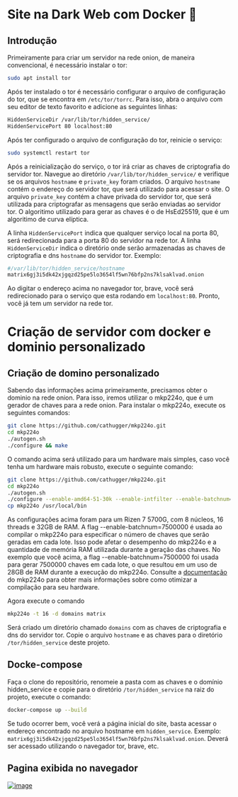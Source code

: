 # Site na Dark Web com Docker 🐳

## Introdução

Primeiramente para criar um servidor na rede onion, de maneira convencional, é necessário instalar o tor:

```bash
sudo apt install tor
```

Após ter instalado o tor é necessário configurar o arquivo de configuração do tor, que se encontra em `/etc/tor/torrc`. Para isso, abra o arquivo com seu editor de texto favorito e adicione as seguintes linhas:

```bash
HiddenServiceDir /var/lib/tor/hidden_service/
HiddenServicePort 80 localhost:80
```

Após ter configurado o arquivo de configuração do tor, reinicie o serviço:

```bash
sudo systemctl restart tor
```

Após a reinicialização do serviço, o tor irá criar as chaves de criptografia do servidor tor. Navegue ao diretório `/var/lib/tor/hidden_service/` e verifique se os arquivos `hostname` e `private_key` foram criados. O arquivo `hostname` contém o endereço do servidor tor, que será utilizado para acessar o site. O arquivo `private_key` contém a chave privada do servidor tor, que será utilizada para criptografar as mensagens que serão enviadas ao servidor tor. O algoritimo utilizado para gerar as chaves é o de HsEd25519, que é um algoritimo de curva elíptica.

A linha `HiddenServicePort` indica que qualquer serviço local na porta 80, será redirecionada para a porta 80 do servidor na rede tor. A linha `HiddenServiceDir` indica o diretório onde serão armazenadas as chaves de criptografia e dns `hostname` do servidor tor. Exemplo:

```bash
#/var/lib/tor/hidden_service/hostname
matrix6gj3i5dk42xjgqzd25pe5lo3654lf5wn76bfp2ns7klsaklvad.onion
```

Ao digitar o endereço acima no navegador tor, brave, você será redirecionado para o serviço que esta rodando em `localhost:80`. Pronto, você já tem um servidor na rede tor.

# Criação de servidor com docker e dominio personalizado

## Criação de domino personalizado

Sabendo das informações acima primeiramente, precisamos obter o dominio na rede onion. Para isso, iremos utilizar o mkp224o, que é um gerador de chaves para a rede onion. Para instalar o mkp224o, execute os seguintes comandos:

```bash
git clone https://github.com/cathugger/mkp224o.git
cd mkp224o
./autogen.sh
./configure && make
```

O comando acima será utilizado para um hardware mais simples, caso você tenha um hardware mais robusto, execute o seguinte comando:

```bash
git clone https://github.com/cathugger/mkp224o.git
cd mkp224o
./autogen.sh
./configure --enable-amd64-51-30k --enable-intfilter --enable-batchnum=7500000 && make
cp mkp224o /usr/local/bin
```

As configurações acima foram para um Rizen 7 5700G, com 8 núcleos, 16 threads e 32GB de RAM. A flag --enable-batchnum=7500000 é usada ao compilar o mkp224o para especificar o número de chaves que serão geradas em cada lote. Isso pode afetar o desempenho do mkp224o e a quantidade de memória RAM utilizada durante a geração das chaves. No exemplo que você acima, a flag --enable-batchnum=7500000 foi usada para gerar 7500000 chaves em cada lote, o que resultou em um uso de 28GB de RAM durante a execução do mkp224o. Consulte a [documentação](https://github.com/cathugger/mkp224o/blob/master/OPTIMISATION.txt) do mkp224o para obter mais informações sobre como otimizar a compilação para seu hardware.

Agora execute o comando

```bash
mkp224o -t 16 -d domains matrix
```

Será criado um diretório chamado `domains` com as chaves de criptografia e dns do servidor tor. Copie o arquivo `hostname` e as chaves para o diretório `/tor/hidden_service` deste projeto.

## Docke-compose

Faça o clone do repositório, renomeie a pasta com as chaves e o domínio hidden_service e copie para o diretório `/tor/hidden_service` na raiz do projeto, execute o comando:

```bash
docker-compose up --build
```

Se tudo ocorrer bem, você verá a página inicial do site, basta acessar o endereço encontrado no arquivo hostname em `hidden_service`. Exemplo: `matrix6gj3i5dk42xjgqzd25pe5lo3654lf5wn76bfp2ns7klsaklvad.onion`. Deverá ser acessado utilizando o navegador tor, brave, etc.

## Pagina exibida no navegador

[![image](./.assets/matrix.gif)](https://matrix6gj3i5dk42xjgqzd25pe5lo3654lf5wn76bfp2ns7klsaklvad.onion)
